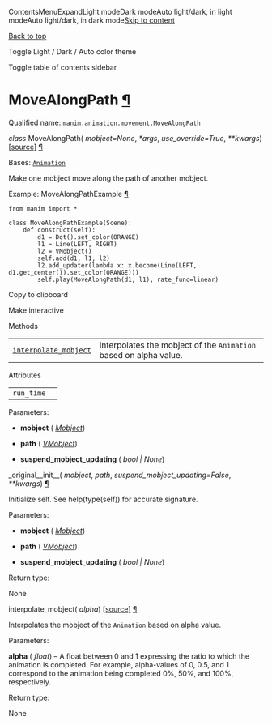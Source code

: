 ContentsMenuExpandLight modeDark modeAuto light/dark, in light modeAuto light/dark, in dark mode[Skip to content](https://docs.manim.community/en/stable/reference/manim.animation.movement.MoveAlongPath.html#furo-main-content)

[Back to top](https://docs.manim.community/en/stable/reference/manim.animation.movement.MoveAlongPath.html#)

Toggle Light / Dark / Auto color theme

Toggle table of contents sidebar

# MoveAlongPath [¶](https://docs.manim.community/en/stable/reference/manim.animation.movement.MoveAlongPath.html\#movealongpath "Link to this heading")

Qualified name: `manim.animation.movement.MoveAlongPath`

_class_ MoveAlongPath( _mobject=None_, _\*args_, _use\_override=True_, _\*\*kwargs_) [\[source\]](https://docs.manim.community/en/stable/_modules/manim/animation/movement.html#MoveAlongPath) [¶](https://docs.manim.community/en/stable/reference/manim.animation.movement.MoveAlongPath.html#manim.animation.movement.MoveAlongPath "Link to this definition")

Bases: [`Animation`](https://docs.manim.community/en/stable/reference/manim.animation.animation.Animation.html#manim.animation.animation.Animation "manim.animation.animation.Animation")

Make one mobject move along the path of another mobject.

Example: MoveAlongPathExample [¶](https://docs.manim.community/en/stable/reference/manim.animation.movement.MoveAlongPath.html#movealongpathexample)

```
from manim import *

class MoveAlongPathExample(Scene):
    def construct(self):
        d1 = Dot().set_color(ORANGE)
        l1 = Line(LEFT, RIGHT)
        l2 = VMobject()
        self.add(d1, l1, l2)
        l2.add_updater(lambda x: x.become(Line(LEFT, d1.get_center()).set_color(ORANGE)))
        self.play(MoveAlongPath(d1, l1), rate_func=linear)

```

Copy to clipboard

Make interactive

Methods

|     |     |
| --- | --- |
| [`interpolate_mobject`](https://docs.manim.community/en/stable/reference/manim.animation.movement.MoveAlongPath.html#manim.animation.movement.MoveAlongPath.interpolate_mobject "manim.animation.movement.MoveAlongPath.interpolate_mobject") | Interpolates the mobject of the `Animation` based on alpha value. |

Attributes

|     |     |
| --- | --- |
| `run_time` |  |

Parameters:

- **mobject** ( [_Mobject_](https://docs.manim.community/en/stable/reference/manim.mobject.mobject.Mobject.html#manim.mobject.mobject.Mobject "manim.mobject.mobject.Mobject"))

- **path** ( [_VMobject_](https://docs.manim.community/en/stable/reference/manim.mobject.types.vectorized_mobject.VMobject.html#manim.mobject.types.vectorized_mobject.VMobject "manim.mobject.types.vectorized_mobject.VMobject"))

- **suspend\_mobject\_updating** ( _bool_ _\|_ _None_)


\_original\_\_init\_\_( _mobject_, _path_, _suspend\_mobject\_updating=False_, _\*\*kwargs_) [¶](https://docs.manim.community/en/stable/reference/manim.animation.movement.MoveAlongPath.html#manim.animation.movement.MoveAlongPath._original__init__ "Link to this definition")

Initialize self. See help(type(self)) for accurate signature.

Parameters:

- **mobject** ( [_Mobject_](https://docs.manim.community/en/stable/reference/manim.mobject.mobject.Mobject.html#manim.mobject.mobject.Mobject "manim.mobject.mobject.Mobject"))

- **path** ( [_VMobject_](https://docs.manim.community/en/stable/reference/manim.mobject.types.vectorized_mobject.VMobject.html#manim.mobject.types.vectorized_mobject.VMobject "manim.mobject.types.vectorized_mobject.VMobject"))

- **suspend\_mobject\_updating** ( _bool_ _\|_ _None_)


Return type:

None

interpolate\_mobject( _alpha_) [\[source\]](https://docs.manim.community/en/stable/_modules/manim/animation/movement.html#MoveAlongPath.interpolate_mobject) [¶](https://docs.manim.community/en/stable/reference/manim.animation.movement.MoveAlongPath.html#manim.animation.movement.MoveAlongPath.interpolate_mobject "Link to this definition")

Interpolates the mobject of the `Animation` based on alpha value.

Parameters:

**alpha** ( _float_) – A float between 0 and 1 expressing the ratio to which the animation
is completed. For example, alpha-values of 0, 0.5, and 1 correspond
to the animation being completed 0%, 50%, and 100%, respectively.

Return type:

None